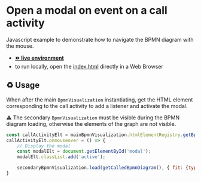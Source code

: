 # Open a modal on event on a call activity

Javascript example to demonstrate how to navigate the BPMN diagram with the mouse.
- [__:fast_forward: live environment__](https://cdn.statically.io/gh/process-analytics/bpmn-visualization-examples/master/examples/interaction/call_activity_with_modal_on_mouse_over/index.html)
- to run locally, open the [index.html](index.html) directly in a Web Browser

## ♻️ Usage

When after the main `BpmnVisualization` instantiating, get the HTML element corresponding to the call activity to add a listener and activate the modal.

⚠️ The secondary `BpmnVisualization` must be visible during the BPMN diagram loading, otherwise the elements of the graph are not visible.


```javascript
const callActivityElt = mainBpmnVisualization.htmlElementRegistry.getBpmnHtmlElement('call_activity');
callActivityElt.onmouseover = () => {
    // Display the modal
    const modalElt = document.getElementById('modal');
    modalElt.classList.add('active');

    secondaryBpmnVisualization.load(getCalledBpmnDiagram(), { fit: {type: 'Center'} });
}
```

